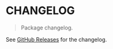 # CHANGELOG

> Package changelog.

See [GitHub Releases](https://github.com/stdlib-js/math-base-special-cceiln/releases) for the changelog.